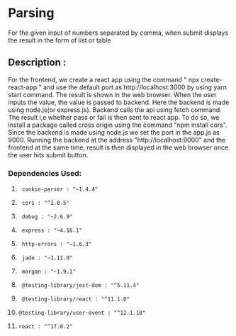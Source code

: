 # Parsing
  For the given input of numbers separated by comma, when submit displays the result in the form of list or table

## Description :

  For the frontend, we create a react app using the command " npx create-react-app <app-name>" and use the default port as http://localhost:3000 by using yarn start command. The result is shown in the web browser. When the user inputs the value, the value is passed to backend. Here the backend is made using node.js(or express.js). Backend calls the api using fetch command. The result i,e whether pass or fail is then sent to react app. To do so, we install a package called cross origin using the command "npm install cors". Since the backend is made using node.js we set the port in the app.js as 9000. Running the backend at the address "http://localhost:9000" and the frontend at the same time, result is then displayed in the web browser once the user hits submit button.

### Dependencies Used:

  1.      cookie-parser : "~1.4.4"
  2.      cors : "^2.8.5"
  3.      debug : "~2.6.9"
  4.      express : "~4.16.1"
  5.      http-errors : "~1.6.3"
  6.      jade : "~1.11.0"
  7.      morgan : "~1.9.1"
  8.      @testing-library/jest-dom : "^5.11.4"
  9.      @testing-library/react : "^11.1.0"
  10.     @testing-library/user-event : "^12.1.10"
  11.     react : "^17.0.2"   
